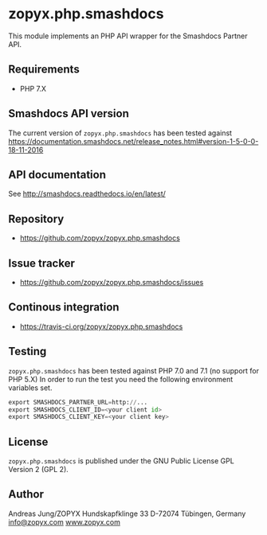 zopyx.php.smashdocs
===================

This module implements an PHP API wrapper for the Smashdocs Partner API.


Requirements
------------

* PHP 7.X

Smashdocs API version
---------------------

The current version of ``zopyx.php.smashdocs`` has been tested against
https://documentation.smashdocs.net/release_notes.html#version-1-5-0-0-18-11-2016

API documentation
-----------------

See http://smashdocs.readthedocs.io/en/latest/

Repository
----------

* https://github.com/zopyx/zopyx.php.smashdocs

Issue tracker
-------------

* https://github.com/zopyx/zopyx.php.smashdocs/issues

Continous integration
---------------------

* https://travis-ci.org/zopyx/zopyx.php.smashdocs


Testing
-------

`zopyx.php.smashdocs` has been tested against PHP 7.0 and 7.1 (no support for PHP 5.X)
In order to run the test you need the following environment variables set.

```python
export SMASHDOCS_PARTNER_URL=http://...
export SMASHDOCS_CLIENT_ID=<your client id>
export SMASHDOCS_CLIENT_KEY=<your client key>
```

License
-------

``zopyx.php.smashdocs`` is published under the GNU Public License GPL Version 2 (GPL 2).


Author
------
Andreas Jung/ZOPYX
Hundskapfklinge 33
D-72074 Tübingen, Germany
info@zopyx.com
www.zopyx.com
